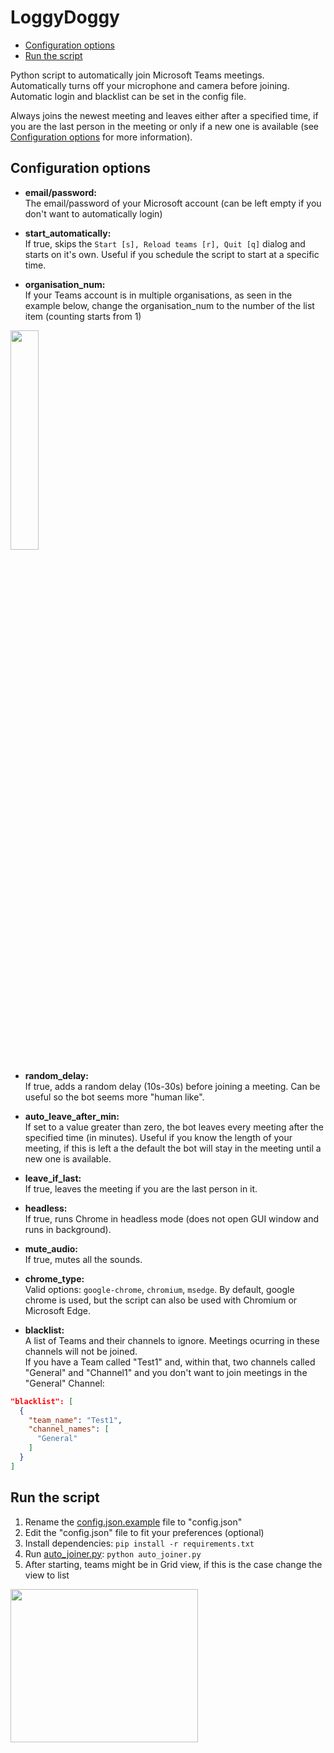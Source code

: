 
# LoggyDoggy  


-  [Configuration options](#configuration-options)
- [Run the script](#run-the-script)  

Python script to automatically join Microsoft Teams meetings.  
Automatically turns off your microphone and camera before joining. Automatic login and blacklist can be set in the config file.  
  
Always joins the newest meeting and leaves either after a specified time, if you are the last person in the meeting or only if a new one is available (see [Configuration options](#configuration-options) for more information).
   
## Configuration options  
  
- **email/password:**  
The email/password of your Microsoft account (can be left empty if you don't want to automatically login)  

- **start_automatically:**  
If true, skips the `Start [s], Reload teams [r], Quit [q]` dialog and starts on it's own. Useful if you schedule the script to start at a specific time.  

- **organisation_num:**     
If your Teams account is in multiple organisations, as seen in the example below, change the organisation_num to the number of the list item (counting starts from 1)  
<img width="30%" src="https://imgur.com/CWpK4wk.png">

- **random_delay:**  
If true, adds a random delay (10s-30s) before joining a meeting. Can be useful so the bot seems more "human like".  

- **auto_leave_after_min:**  
If set to a value greater than zero, the bot leaves every meeting after the specified time (in minutes). Useful if you know the length of your meeting, if this is left a the default the bot will stay in the meeting until a new one is available.

- **leave_if_last:**  
If true, leaves the meeting if you are the last person in it.

- **headless:**     
If true, runs Chrome in headless mode (does not open GUI window and runs in background).

- **mute_audio:**     
If true, mutes all the sounds.

- **chrome_type:**     
Valid options: `google-chrome`, `chromium`, `msedge`. By default, google chrome is used, but the script can also be used with Chromium or Microsoft Edge.

- **blacklist:**  
A list of Teams and their channels to ignore. Meetings ocurring in these channels will not be joined.  
If you have a Team called "Test1" and, within that, two channels called "General" and "Channel1" and you don't want to join meetings in the "General" Channel: 
```json
"blacklist": [  
  {  
    "team_name": "Test1",  
    "channel_names": [  
      "General"
    ]  
  }
]
```

## Run the script  
  
 1. Rename the [config.json.example](config.json.example) file to "config.json"  
 2. Edit the "config.json" file to fit your preferences (optional)  
 3. Install dependencies:   ```pip install -r requirements.txt``` 
 4. Run [auto_joiner.py](auto_joiner.py): `python auto_joiner.py`  
 5. After starting, teams might be in Grid view, if this is the case change the view to list    
<img src="https://i.imgur.com/GODoJYf.png?2" width="300" height="245" />
